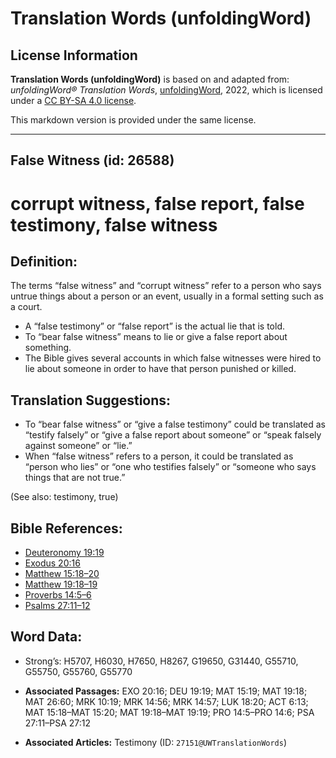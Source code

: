 # Translation Words (unfoldingWord)

## License Information

**Translation Words (unfoldingWord)** is based on and adapted from: _unfoldingWord® Translation Words_, [unfoldingWord](https://unfoldingword.org/utw), 2022, which is licensed under a [CC BY-SA 4.0 license](https://creativecommons.org/licenses/by-sa/4.0/legalcode.en).

This markdown version is provided under the same license.



--------------------------------

## False Witness (id: 26588)

corrupt witness, false report, false testimony, false witness
=============================================================

Definition:
-----------

The terms “false witness” and “corrupt witness” refer to a person who says untrue things about a person or an event, usually in a formal setting such as a court.

* A “false testimony” or “false report” is the actual lie that is told.
* To “bear false witness” means to lie or give a false report about something.
* The Bible gives several accounts in which false witnesses were hired to lie about someone in order to have that person punished or killed.

Translation Suggestions:
------------------------

* To “bear false witness” or “give a false testimony” could be translated as “testify falsely” or “give a false report about someone” or “speak falsely against someone” or “lie.”
* When “false witness” refers to a person, it could be translated as “person who lies” or “one who testifies falsely” or “someone who says things that are not true.”

(See also: testimony, true)

Bible References:
-----------------

* [Deuteronomy 19:19](https://ref.ly/Deut19:19)
* [Exodus 20:16](https://ref.ly/Exod20:16)
* [Matthew 15:18–20](https://ref.ly/Matt15:18-Matt15:20)
* [Matthew 19:18–19](https://ref.ly/Matt19:18-Matt19:19)
* [Proverbs 14:5–6](https://ref.ly/Prov14:5-Prov14:6)
* [Psalms 27:11–12](https://ref.ly/Ps27:11-Ps27:12)

Word Data:
----------

* Strong’s: H5707, H6030, H7650, H8267, G19650, G31440, G55710, G55750, G55760, G55770

* **Associated Passages:** EXO 20:16; DEU 19:19; MAT 15:19; MAT 19:18; MAT 26:60; MRK 10:19; MRK 14:56; MRK 14:57; LUK 18:20; ACT 6:13; MAT 15:18–MAT 15:20; MAT 19:18–MAT 19:19; PRO 14:5–PRO 14:6; PSA 27:11–PSA 27:12
* **Associated Articles:** Testimony (ID: `27151@UWTranslationWords`)

